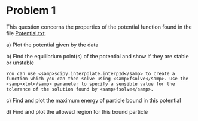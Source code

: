 # Problem 1

This question concerns the properties of the potential function found in the file <a href="_data/Potential.txt">Potential.txt</a>.

a) Plot the potential given by the data

b) Find the equilibrium point(s) of the potential and show if they are stable or unstable

```{note}
You can use <samp>scipy.interpolate.interp1d</samp> to create a function which you can then solve using <samp>fsolve</samp>. Use the <samp>xtol</samp> parameter to specify a sensible value for the tolerance of the solution found by <samp>fsolve</samp>.
```

c) Find and plot the maximum energy of particle bound in this potential

d) Find and plot the allowed region for this bound particle